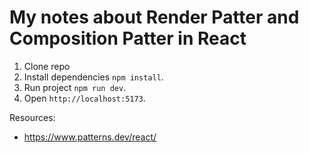# My notes about Render Patter and Composition Patter in React

1. Clone repo
2. Install dependencies `npm install`.
3. Run project `npm run dev`.
4. Open `http://localhost:5173`.


Resources:
- https://www.patterns.dev/react/
